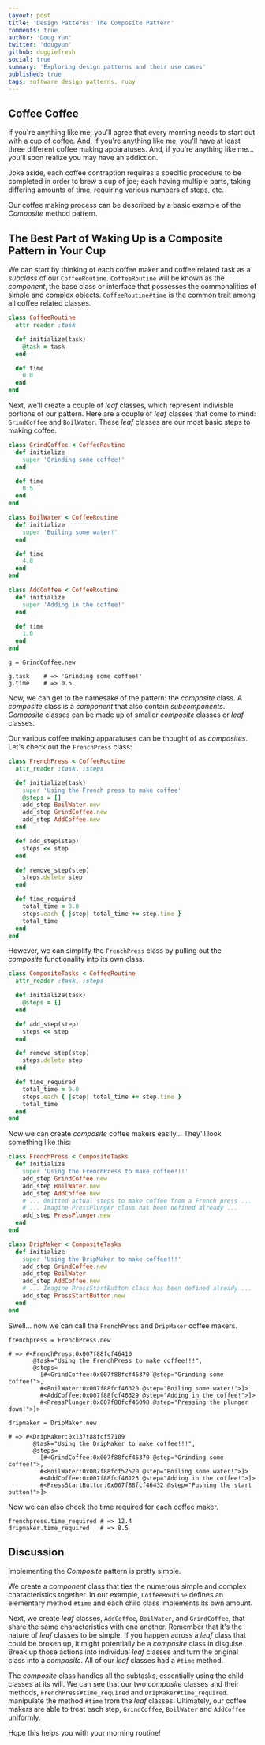 ```yaml
---
layout: post
title: 'Design Patterns: The Composite Pattern'
comments: true
author: 'Doug Yun'
twitter: 'dougyun'
github: duggiefresh
social: true
summary: 'Exploring design patterns and their use cases'
published: true
tags: software design patterns, ruby
---
```


## Coffee Coffee

If you're anything like me, you'll agree that every morning needs to start
out with a cup of coffee. And, if you're anything like me, you'll have
at least three different coffee making apparatuses. And, if you're
anything like me... you'll soon realize you may have an addiction.

Joke aside, each coffee contraption requires a specific procedure
to be completed in order to brew a cup of joe; each having multiple parts,
taking differing amounts of time, requiring various numbers of steps, etc.

Our coffee making process can be described by a basic example
of the *Composite* method pattern.

## The Best Part of Waking Up is a Composite Pattern in Your Cup

We can start by thinking of each coffee maker and coffee related task as a *subclass* of
our `CoffeeRoutine`. `CoffeeRoutine` will be known as the *component*, the base
class or interface that possesses the commonalities of simple and complex
objects. `CoffeeRoutine#time` is the common trait among all
coffee related classes.

```ruby
class CoffeeRoutine
  attr_reader :task

  def initialize(task)
    @task = task
  end

  def time
    0.0
  end
end
```

Next, we'll create a couple of *leaf* classes, which represent
indivisble portions of our pattern. Here are a couple of *leaf* classes
that come to mind: `GrindCoffee` and `BoilWater`. These *leaf* classes are
our most basic steps to making coffee.

```ruby
class GrindCoffee < CoffeeRoutine
  def initialize
    super 'Grinding some coffee!'
  end

  def time
    0.5
  end
end

class BoilWater < CoffeeRoutine
  def initialize
    super 'Boiling some water!'
  end

  def time
    4.0
  end
end

class AddCoffee < CoffeeRoutine
  def initialize
    super 'Adding in the coffee!'
  end

  def time
    1.0
  end
end
```

```
g = GrindCoffee.new

g.task    # => 'Grinding some coffee!'
g.time    # => 0.5
```

Now, we can get to the namesake of the pattern: the *composite* class. A
*composite* class is a *component* that also contain
*subcomponents*. *Composite* classes can be made up of smaller
*composite* classes or *leaf* classes.

Our various coffee making apparatuses can be thought of as *composites*.
Let's check out the `FrenchPress` class:

```ruby
class FrenchPress < CoffeeRoutine
  attr_reader :task, :steps

  def initialize(task)
    super 'Using the French press to make coffee'
    @steps = []
    add_step BoilWater.new
    add_step GrindCoffee.new
    add_step AddCoffee.new
  end

  def add_step(step)
    steps << step
  end

  def remove_step(step)
    steps.delete step
  end

  def time_required
    total_time = 0.0
    steps.each { |step| total_time += step.time }
    total_time
  end
end
```

However, we can simplify the `FrenchPress` class by pulling out the
*composite* functionality into its own class.

```ruby
class CompositeTasks < CoffeeRoutine
  attr_reader :task, :steps

  def initialize(task)
    @steps = []
  end

  def add_step(step)
    steps << step
  end

  def remove_step(step)
    steps.delete step
  end

  def time_required
    total_time = 0.0
    steps.each { |step| total_time += step.time }
    total_time
  end
end
```

Now we can create *composite* coffee makers easily... They'll look
something like this:

```ruby
class FrenchPress < CompositeTasks
  def initialize
    super 'Using the FrenchPress to make coffee!!!'
    add_step GrindCoffee.new
    add_step BoilWater.new
    add_step AddCoffee.new
    # ... Omitted actual steps to make coffee from a French press ...
    # ... Imagine PressPlunger class has been defined already ...
    add_step PressPlunger.new
  end
end

class DripMaker < CompositeTasks
  def initialize
    super 'Using the DripMaker to make coffee!!!'
    add_step GrindCoffee.new
    add_step BoilWater
    add_step AddCoffee.new
    # ... Imagine PressStartButton class has been defined already ...
    add_step PressStartButton.new
  end
end
```

Swell... now we can call the `FrenchPress` and `DripMaker` coffee makers.

```
frenchpress = FrenchPress.new

# => #<FrenchPress:0x007f88fcf46410
       @task="Using the FrenchPress to make coffee!!!",
       @steps=
         [#<GrindCoffee:0x007f88fcf46370 @step="Grinding some coffee!">,
         #<BoilWater:0x007f88fcf46320 @step="Boiling some water!">]>
         #<AddCoffee:0x007f88fcf46329 @step="Adding in the coffee!">]>
         #<PressPlunger:0x007f88fcf46098 @step="Pressing the plunger down!">]>

dripmaker = DripMaker.new

# => #<DripMaker:0x137t88fcf57109
       @task="Using the DripMaker to make coffee!!!",
       @steps=
         [#<GrindCoffee:0x007f88fcf46370 @step="Grinding some coffee!">,
         #<BoilWater:0x007f88fcf52520 @step="Boiling some water!">]>
         #<AddCoffee:0x007f88fcf46123 @step="Adding in the coffee!">]>
         #<PressStartButton:0x007f88fcf46432 @step="Pushing the start button!">]>
```

Now we can also check the time required for each coffee maker.

```
frenchpress.time_required # => 12.4
dripmaker.time_required   # => 8.5
```

## Discussion

Implementing the *Composite* pattern is pretty simple.

We create a *component* class that ties the numerous simple and
complex characteristics together. In our example, `CoffeeRoutine`
defines an elementary method `#time` and each child class implements
its own amount.

Next, we create *leaf* classes, `AddCoffee`, `BoilWater`, and `GrindCoffee`,
that share the same characteristics with one another. Remember that it's the nature
of *leaf* classes to be simple. If you happen across a *leaf* class that
could be broken up, it might potentially be a *composite* class in disguise.
Break up those actions into individual *leaf* classes and turn the original class
into a *composite*. All of our *leaf* classes had a `#time` method.

The *composite* class handles all the subtasks, essentially using the child classes
at its will. We can see that our two *composite* classes and their methods, `FrenchPress#time_required`
and `DripMaker#time_required`. manipulate the method `#time` from the *leaf* classes.
Ultimately, our coffee makers are able to treat each step,
`GrindCoffee`, `BoilWater` and `AddCoffee` uniformly.

Hope this helps you with your morning routine!
